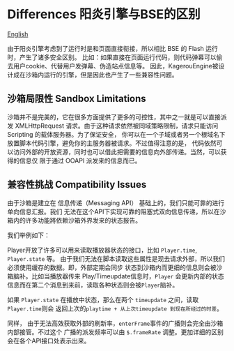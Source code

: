 # Differences 阳炎引擎与BSE的区别
[English](Differences.md)

由于阳炎引擎考虑到了运行时是和页面直接衔接，所以相比 BSE 的 Flash 运行时，产生了诸多安全区别。
比如：如果直接在页面运行代码，则代码弹幕可以偷去用户cookie、代替用户发弹幕、伪造站点信息等。
因此，KagerouEngine被设计成在沙箱内运行的引擎，但是因此也产生了一些兼容性问题。

## 沙箱局限性 Sandbox Limitations

沙箱并不是完美的，它在很多方面提供了更多的可控性，其中之一就是可以直接派发 XMLHttpRequest
请求。由于这种请求依然被同域策略限制，请求只能访问 Scripting 的载体服务器。为了保证安全，
你可以在一个子域或者另一个根域名下放置脚本代码引擎，避免你的主服务器被请求。不过值得注意的是，
代码依然可以访问外部的开放资源，同时也可以借此把需要的信息向外部传递。当然，可以获得的信息仅
限于通过 OOAPI 派发来的信息而已。


## 兼容性挑战 Compatibility Issues

由于沙箱是建立在 信息传递（Messaging API） 基础上的，我们只能可靠的进行单向信息汇报。我们
无法在这个API下实现可靠的阻塞式双向信息传递，所以在沙箱内的许多功能將依赖沙箱外界发来的状态报告。

我们举例如下：

Player开放了许多可以用来读取播放器状态的接口，比如 `Player.time`, `Player.state` 等。
由于我们无法在脚本读取这些属性是现去请求外部，所以我们必须使用缓存的数据。即，外部定期会同步
状态到沙箱内而更细的信息则会被沙箱脑补。比如当播放器传来 Play/Timeupdate信息时，`Player`
会更新内部的状态信息而在第二个消息到来前，读取各种状态则会被`Player`脑补。

如果 `Player.state` 在播放中状态，那么在两个 `timeupdate` 之间，读取`Player.time`则会
返回上次的`playtime + 从上次timeupdate 到现在所经过的时差`。

同样， 由于无法高效获取外部的刷新率，`enterFrame`事件的广播则会完全由沙箱内部接管。不过这个
广播的派发频率可以由 `$.frameRate` 调整。更加详细的区别会在各个API接口处表示出来。
